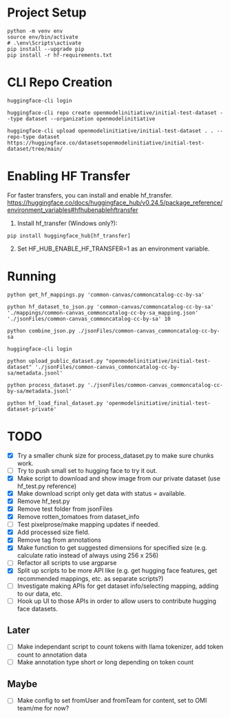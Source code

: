 # Project Setup
```shell
python -m venv env
source env/bin/activate
# .\env\Scripts\activate
pip install --upgrade pip
pip install -r hf-requirements.txt
```

# CLI Repo Creation
```shell
huggingface-cli login

huggingface-cli repo create openmodelinitiative/initial-test-dataset --type dataset --organization openmodelinitiative

huggingface-cli upload openmodelinitiative/initial-test-dataset . . --repo-type dataset https://huggingface.co/datasetsopenmodelinitiative/initial-test-dataset/tree/main/
```

# Enabling HF Transfer

For faster transfers, you can install and enable hf_transfer.
https://huggingface.co/docs/huggingface_hub/v0.24.5/package_reference/environment_variables#hfhubenablehftransfer

1. Install hf_transfer (Windows only?):
```shell
pip install huggingface_hub[hf_transfer]
```
2. Set HF_HUB_ENABLE_HF_TRANSFER=1 as an environment variable.

# Running

```shell
python get_hf_mappings.py 'common-canvas/commoncatalog-cc-by-sa'

python hf_dataset_to_json.py 'common-canvas/commoncatalog-cc-by-sa' './mappings/common-canvas_commoncatalog-cc-by-sa_mapping.json' './jsonFiles/common-canvas_commoncatalog-cc-by-sa' 10

python combine_json.py ./jsonFiles/common-canvas_commoncatalog-cc-by-sa

huggingface-cli login

python upload_public_dataset.py "openmodelinitiative/initial-test-dataset" './jsonFiles/common-canvas_commoncatalog-cc-by-sa/metadata.jsonl'

python process_dataset.py './jsonFiles/common-canvas_commoncatalog-cc-by-sa/metadata.jsonl'

python hf_load_final_dataset.py 'openmodelinitiative/initial-test-dataset-private'
```

# TODO

- [x] Try a smaller chunk size for process_dataset.py to make sure chunks work.
- [ ] Try to push small set to hugging face to try it out.
- [x] Make script to download and show image from our private dataset (use hf_test.py reference)
- [x] Make download script only get data with status = available.
- [x] Remove hf_test.py
- [x] Remove test folder from jsonFiles
- [x] Remove rotten_tomatoes from dataset_info
- [ ] Test pixelprose/make mapping updates if needed.
- [x] Add processed size field.
- [x] Remove tag from annotations
- [x] Make function to get suggested dimensions for specified size (e.g. calculate ratio instead of always using 256 x 256)
- [ ] Refactor all scripts to use argparse
- [x] Split up scripts to be more API like (e.g. get hugging face features, get recommended mappings, etc. as separate scripts?)
- [ ] Investigate making APIs for get dataset info/selecting mapping, adding to our data, etc.
- [ ] Hook up UI to those APIs in order to allow users to contribute hugging face datasets.

## Later
- [ ] Make independant script to count tokens with llama tokenizer, add token count to annotation data
- [ ] Make annotation type short or long depending on token count

## Maybe
- [ ] Make config to set fromUser and fromTeam for content, set to OMI team/me for now?
